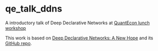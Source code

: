 # qe_talk_ddns
A introductory talk of Deep Declarative Networks at [QuantEcon lunch workshop](https://github.com/QuantEcon/qe_lunch_workshops)

This work is based on [Deep Declarative Networks: A New Hope](https://arxiv.org/abs/1909.04866) and its [GitHub repo](https://github.com/anucvml/ddn).
